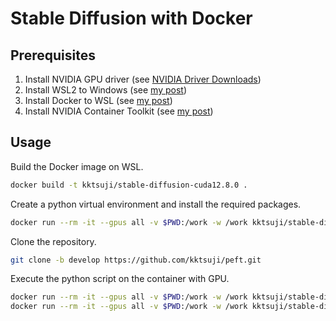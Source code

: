 # Stable Diffusion with Docker

## Prerequisites

1. Install NVIDIA GPU driver (see [NVIDIA Driver Downloads](https://www.nvidia.com/en-us/drivers/))
2. Install WSL2 to Windows (see [my post](https://tsuji.tech/install-uninstall-wsl/))
3. Install Docker to WSL (see [my post](https://tsuji.tech/install-docker-to-wsl/))
4. Install NVIDIA Container Toolkit (see [my post](https://tsuji.tech/use-nvidia-gpu-with-wsl-docker/))

## Usage

Build the Docker image on WSL.

```bash
docker build -t kktsuji/stable-diffusion-cuda12.8.0 .
```

Create a python virtual environment and install the required packages.

```bash
docker run --rm -it --gpus all -v $PWD:/work -w /work kktsuji/stable-diffusion-cuda12.8.0 bash ./setup-python-env.sh
```

Clone the repository.

```bash
git clone -b develop https://github.com/kktsuji/peft.git
```

Execute the python script on the container with GPU.

```bash
docker run --rm -it --gpus all -v $PWD:/work -w /work kktsuji/stable-diffusion-cuda12.8.0 ./venv/bin/python train_lora.py
docker run --rm -it --gpus all -v $PWD:/work -w /work kktsuji/stable-diffusion-cuda12.8.0 ./venv/bin/python generate_images.py
```
